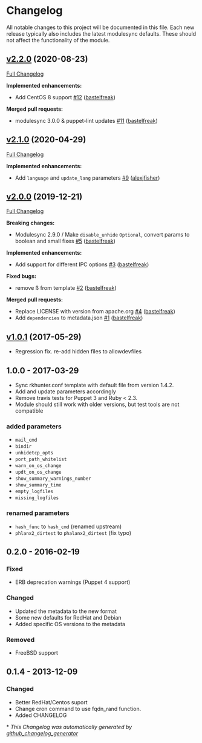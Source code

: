 # Changelog

All notable changes to this project will be documented in this file.
Each new release typically also includes the latest modulesync defaults.
These should not affect the functionality of the module.

## [v2.2.0](https://github.com/voxpupuli/puppet-rkhunter/tree/v2.2.0) (2020-08-23)

[Full Changelog](https://github.com/voxpupuli/puppet-rkhunter/compare/v2.1.0...v2.2.0)

**Implemented enhancements:**

- Add CentOS 8 support [\#12](https://github.com/voxpupuli/puppet-rkhunter/pull/12) ([bastelfreak](https://github.com/bastelfreak))

**Merged pull requests:**

- modulesync 3.0.0 & puppet-lint updates [\#11](https://github.com/voxpupuli/puppet-rkhunter/pull/11) ([bastelfreak](https://github.com/bastelfreak))

## [v2.1.0](https://github.com/voxpupuli/puppet-rkhunter/tree/v2.1.0) (2020-04-29)

[Full Changelog](https://github.com/voxpupuli/puppet-rkhunter/compare/v2.0.0...v2.1.0)

**Implemented enhancements:**

- Add `language` and `update_lang` parameters [\#9](https://github.com/voxpupuli/puppet-rkhunter/pull/9) ([alexjfisher](https://github.com/alexjfisher))

## [v2.0.0](https://github.com/voxpupuli/puppet-rkhunter/tree/v2.0.0) (2019-12-21)

[Full Changelog](https://github.com/voxpupuli/puppet-rkhunter/compare/v1.0.1...v2.0.0)

**Breaking changes:**

- Modulesync 2.9.0 / Make `disable_unhide` `Optional`, convert params to boolean and small fixes [\#5](https://github.com/voxpupuli/puppet-rkhunter/pull/5) ([bastelfreak](https://github.com/bastelfreak))

**Implemented enhancements:**

- Add support for different IPC options [\#3](https://github.com/voxpupuli/puppet-rkhunter/pull/3) ([bastelfreak](https://github.com/bastelfreak))

**Fixed bugs:**

- remove ß from template [\#2](https://github.com/voxpupuli/puppet-rkhunter/pull/2) ([bastelfreak](https://github.com/bastelfreak))

**Merged pull requests:**

- Replace LICENSE with version from apache.org [\#4](https://github.com/voxpupuli/puppet-rkhunter/pull/4) ([bastelfreak](https://github.com/bastelfreak))
- Add `dependencies` to metadata.json [\#1](https://github.com/voxpupuli/puppet-rkhunter/pull/1) ([bastelfreak](https://github.com/bastelfreak))


## [v1.0.1](https://github.com/voxpupuli/puppet-rkhunter/tree/v1.0.1) (2017-05-29)

* Regression fix. re-add hidden files to allowdevfiles

## 1.0.0 - 2017-03-29

* Sync rkhunter.conf template with default file from version 1.4.2.
* Add and update parameters accordingly
* Remove travis tests for Puppet 3 and Ruby < 2.3.
* Module should still work with older versions, but test tools are not compatible

### added parameters

* `mail_cmd`
* `bindir`
* `unhidetcp_opts`
* `port_path_whitelist`
* `warn_on_os_change`
* `updt_on_os_change`
* `show_summary_warnings_number`
* `show_summary_time`
* `empty_logfiles`
* `missing_logfiles`

### renamed parameters

* `hash_func` to `hash_cmd` (renamed upstream)
* `phlanx2_dirtest` to `phalanx2_dirtest` (fix typo)

## 0.2.0 - 2016-02-19

### Fixed

* ERB deprecation warnings (Puppet 4 support)

### Changed

* Updated the metadata to the new format
* Some new defaults for RedHat and Debian
* Added specific OS versions to the metadata

### Removed

* FreeBSD support

## 0.1.4 - 2013-12-09

### Changed

* Better RedHat/Centos suport
* Change cron command to use fqdn\_rand function.
* Added CHANGELOG


\* *This Changelog was automatically generated by [github_changelog_generator](https://github.com/github-changelog-generator/github-changelog-generator)*

